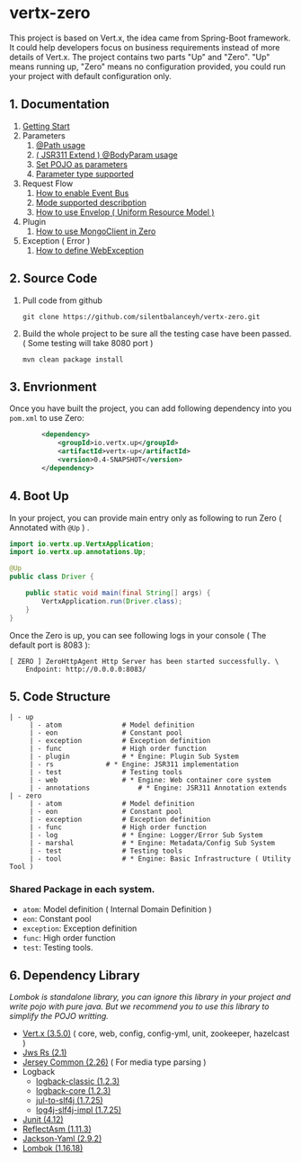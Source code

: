 # vertx-zero

This project is based on Vert.x, the idea came from Spring-Boot framework. It could help developers focus on business requirements instead of more details of Vert.x. The project contains two parts "Up" and "Zero". "Up" means running up, "Zero" means no configuration provided, you could run your project with default configuration only. 

## 1. Documentation

1. [Getting Start](doc/zero-starter.md)
2. Parameters
	1. [@Path usage](doc/zero-path.md)
	2. [ ( JSR311 Extend ) @BodyParam usage](doc/zero-param.md)
	3. [Set POJO as parameters](doc/zero-pojo.md)
	4. [Parameter type supported](doc/zero-typed.md)
3. Request Flow
	1. [How to enable Event Bus](doc/zero-worker.md)
	2. [Mode supported describption](doc/zero-mode.md)
	3. [How to use Envelop ( Uniform Resource Model )](doc/zero-envelop.md)
4. Plugin
	1. [How to use MongoClient in Zero](doc/zero-mongo.md)
5. Exception ( Error )
	1. [How to define WebException](doc/zero-error.md)

## 2. Source Code

1. Pull code from github

	```
	git clone https://github.com/silentbalanceyh/vertx-zero.git
	```

2. Build the whole project to be sure all the testing case have been passed. ( Some testing will take 8080 port )

	```
	mvn clean package install
	```

## 3. Envrionment

Once you have built the project, you can add following dependency into you `pom.xml` to use Zero:

```xml
        <dependency>
            <groupId>io.vertx.up</groupId>
            <artifactId>vertx-up</artifactId>
            <version>0.4-SNAPSHOT</version>
        </dependency>
```

## 4. Boot Up

In your project, you can provide main entry only as following to run Zero ( Annotated with `@Up` ) .

```java
import io.vertx.up.VertxApplication;
import io.vertx.up.annotations.Up;

@Up
public class Driver {

    public static void main(final String[] args) {
        VertxApplication.run(Driver.class);
    }
}
```

Once the Zero is up, you can see following logs in your console ( The default port is 8083 ):

```
[ ZERO ] ZeroHttpAgent Http Server has been started successfully. \
	Endpoint: http://0.0.0.0:8083/
```

## 5. Code Structure

```
| - up
     | - atom				# Model definition
     | - eon				# Constant pool
     | - exception			# Exception definition
     | - func				# High order function
     | - plugin				# * Engine: Plugin Sub System
     | - rs				# * Engine: JSR311 implementation
     | - test				# Testing tools
     | - web				# * Engine: Web container core system
     | - annotations			# * Engine: JSR311 Annotation extends
| - zero
     | - atom				# Model definition
     | - eon				# Constant pool
     | - exception			# Exception definition
     | - func				# High order function
     | - log				# * Engine: Logger/Error Sub System
     | - marshal			# * Engine: Metadata/Config Sub System
     | - test				# Testing tools
     | - tool				# * Engine: Basic Infrastructure ( Utility Tool )
```

### Shared Package in each system.

* `atom`: Model definition ( Internal Domain Definition )
* `eon`: Constant pool 
* `exception`: Exception definition
* `func`: High order function
* `test`: Testing tools.

 
## 6. Dependency Library

*Lombok is standalone library, you can ignore this library in your project and write pojo with pure java. But we recommend you to use this library to simplify the POJO writting.*

* [Vert.x (3.5.0)](http://www.mvnrepository.com/artifact/io.vertx) ( core, web, config, config-yml, unit, zookeeper, hazelcast )
* [Jws Rs (2.1)](http://mvnrepository.com/artifact/javax.ws.rs/javax.ws.rs-api) 
* [Jersey Common (2.26)](http://mvnrepository.com/artifact/org.glassfish.jersey.core/jersey-common) ( For media type parsing )
* Logback
	* [logback-classic (1.2.3)](http://mvnrepository.com/artifact/ch.qos.logback/logback-classic)
	* [logback-core (1.2.3)](http://mvnrepository.com/artifact/ch.qos.logback/logback-core)
	* [jul-to-slf4j (1.7.25)](http://mvnrepository.com/artifact/org.slf4j/jul-to-slf4j)
	* [log4j-slf4j-impl (1.7.25)](https://mvnrepository.com/artifact/org.apache.logging.log4j/log4j-slf4j-impl)
* [Junit (4.12)](http://mvnrepository.com/artifact/junit/junit)
* [ReflectAsm (1.11.3)](http://www.mvnrepository.com/artifact/com.esotericsoftware/reflectasm/)
* [Jackson-Yaml (2.9.2)](http://www.mvnrepository.com/artifact/com.fasterxml.jackson.dataformat/jackson-dataformat-yaml)
* [Lombok (1.16.18)](http://mvnrepository.com/artifact/org.projectlombok/lombok)
